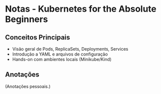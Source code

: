 # Notas - Kubernetes for the Absolute Beginners

## Conceitos Principais
- Visão geral de Pods, ReplicaSets, Deployments, Services
- Introdução a YAML e arquivos de configuração
- Hands-on com ambientes locais (Minikube/Kind)

## Anotações
(Anotações pessoais.)

